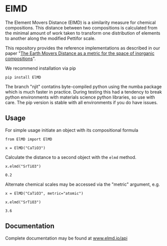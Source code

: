 # ElMD
The Element Movers Distance (ElMD) is a similarity measure for chemical compositions. This distance between two compositions is calculated from the minimal amount of work taken to transform one distribution of elements to another along the modified Pettifor scale. 

This repository provides the reference implementations as described in our paper "[The Earth Movers Distance as a metric for the space of inorganic compositions](https://chemrxiv.org/articles/preprint/The_Earth_Mover_s_Distance_as_a_Metric_for_the_Space_of_Inorganic_Compositions/12777566)". 

We recommend installation via pip

`pip install ElMD`

The branch "njit" contatins byte-compiled python using the numba package which is much faster in practice. During testing this had a tendency to break python environments with materials science python libraries, so use with care. The pip version is stable with all environments if you do have issues.

## Usage
For simple usage initiate an object with its compositional formula

`from ElMD import ElMD`

`x = ElMD("CaTiO3")`

Calculate the distance to a second object with the `elmd` method. 

`x.elmd("SrTiO3")` 

`0.2`

Alternate chemical scales may be accessed via the "metric" argument, e.g.

`x = ElMD("CaTiO3", metric="atomic")`

`x.elmd("SrTiO3")`

`3.6`

## Documentation

Complete documentation may be found at www.elmd.io/api

